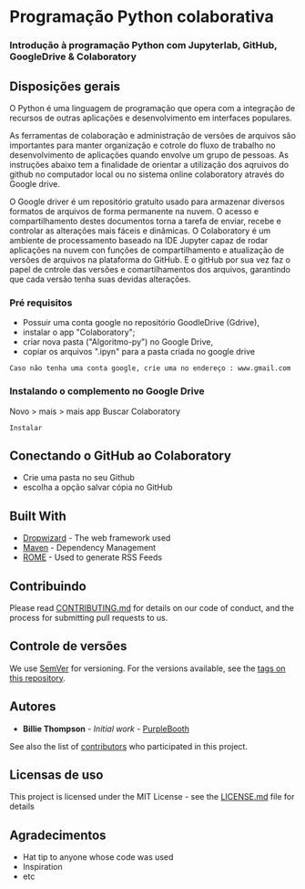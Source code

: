 # Programação Python colaborativa

<h3> Introdução à programação Python com Jupyterlab, GitHub, GoogleDrive & Colaboratory

## Disposições gerais

O Python é uma linguagem de programação que opera com a integração de recursos de outras aplicações e desenvolvimento em interfaces populares.<p> As ferramentas de colaboração e administração de versões de arquivos são importantes para manter organização e cotrole do fluxo de trabalho no desenvolvimento de aplicações quando envolve um grupo de pessoas. As instruções abaixo tem a finalidade de orientar a utilização dos aqruivos do github no computador local ou no sistema online colaboratory através do Google drive.
<p> O Google driver é um repositório gratuíto usado para armazenar diversos formatos de arquivos de forma permanente na nuvem. O acesso e compartilhamento destes documentos torna a tarefa de enviar, recebe e controlar as alterações mais fáceis e dinâmicas. O Colaboratory é um ambiente de processamento baseado na IDE Jupyter capaz de rodar aplicações na nuvem con funções de compartilhamento e atualização de versões de arquivos na plataforma do GitHub. E o gitHub por sua vez faz o papel de cntrole das versões e comartilhamentos dos arquivos, garantindo que cada versão tenha suas devidas alterações.
  
  
### Pré requisitos

- Possuir uma conta google no repositório GoodleDrive (Gdrive),
- instalar o app "Colaboratory";
- criar nova pasta ("Algoritmo-py") no Google Drive,
- copiar os arquivos ".ipyn" para a pasta criada no google drive

```
Caso não tenha uma conta google, crie uma no endereço : www.gmail.com

```

### Instalando o complemento no Google Drive

Novo > mais > mais app
Buscar Colaboratory

```
Instalar
```

## Conectando o GitHub ao Colaboratory

 - Crie uma pasta no seu Github
 - escolha a opção salvar cópia no GitHub


## Built With

* [Dropwizard](http://www.dropwizard.io/1.0.2/docs/) - The web framework used
* [Maven](https://maven.apache.org/) - Dependency Management
* [ROME](https://rometools.github.io/rome/) - Used to generate RSS Feeds

## Contribuindo

Please read [CONTRIBUTING.md](https://gist.github.com/PurpleBooth/b24679402957c63ec426) for details on our code of conduct, and the process for submitting pull requests to us.

## Controle de versões

We use [SemVer](http://semver.org/) for versioning. For the versions available, see the [tags on this repository](https://github.com/your/project/tags). 

## Autores

* **Billie Thompson** - *Initial work* - [PurpleBooth](https://github.com/PurpleBooth)

See also the list of [contributors](https://github.com/your/project/contributors) who participated in this project.

## Licensas de uso

This project is licensed under the MIT License - see the [LICENSE.md](LICENSE.md) file for details

## Agradecimentos

* Hat tip to anyone whose code was used
* Inspiration
* etc

